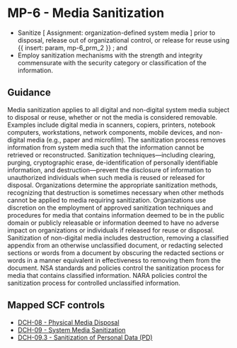 # MP-6 - Media Sanitization
- Sanitize \[ Assignment: organization-defined system media \] prior to disposal, release out of organizational control, or release for reuse using {{ insert: param, mp-6_prm_2 }} ; and
- Employ sanitization mechanisms with the strength and integrity commensurate with the security category or classification of the information.
## Guidance
Media sanitization applies to all digital and non-digital system media subject to disposal or reuse, whether or not the media is considered removable. Examples include digital media in scanners, copiers, printers, notebook computers, workstations, network components, mobile devices, and non-digital media (e.g., paper and microfilm). The sanitization process removes information from system media such that the information cannot be retrieved or reconstructed. Sanitization techniques—including clearing, purging, cryptographic erase, de-identification of personally identifiable information, and destruction—prevent the disclosure of information to unauthorized individuals when such media is reused or released for disposal. Organizations determine the appropriate sanitization methods, recognizing that destruction is sometimes necessary when other methods cannot be applied to media requiring sanitization. Organizations use discretion on the employment of approved sanitization techniques and procedures for media that contains information deemed to be in the public domain or publicly releasable or information deemed to have no adverse impact on organizations or individuals if released for reuse or disposal. Sanitization of non-digital media includes destruction, removing a classified appendix from an otherwise unclassified document, or redacting selected sections or words from a document by obscuring the redacted sections or words in a manner equivalent in effectiveness to removing them from the document. NSA standards and policies control the sanitization process for media that contains classified information. NARA policies control the sanitization process for controlled unclassified information.
## Mapped SCF controls
- [DCH-08 - Physical Media Disposal](../scf/dch-08-physicalmediadisposal.md)
- [DCH-09 - System Media Sanitization](../scf/dch-09-systemmediasanitization.md)
- [DCH-09.3 - Sanitization of Personal Data (PD)](../scf/dch-093-sanitizationofpersonaldata(pd).md)